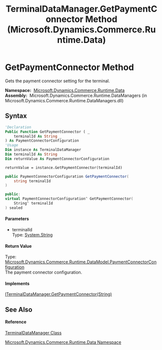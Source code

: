 ﻿---
title: TerminalDataManager.GetPaymentConnector Method  (Microsoft.Dynamics.Commerce.Runtime.Data)
TOCTitle: GetPaymentConnector Method
ms:assetid: M:Microsoft.Dynamics.Commerce.Runtime.Data.TerminalDataManager.GetPaymentConnector(System.String)
ms:mtpsurl: https://technet.microsoft.com/en-us/library/microsoft.dynamics.commerce.runtime.data.terminaldatamanager.getpaymentconnector(v=AX.60)
ms:contentKeyID: 62210734
ms.date: 05/18/2015
mtps_version: v=AX.60
f1_keywords:
- Microsoft.Dynamics.Commerce.Runtime.Data.TerminalDataManager.GetPaymentConnector
dev_langs:
- CSharp
- C++
- VB
---

# GetPaymentConnector Method

Gets the payment connector setting for the terminal.

**Namespace:**  [Microsoft.Dynamics.Commerce.Runtime.Data](microsoft-dynamics-commerce-runtime-data-namespace.md)  
**Assembly:**  Microsoft.Dynamics.Commerce.Runtime.DataManagers (in Microsoft.Dynamics.Commerce.Runtime.DataManagers.dll)

## Syntax

``` vb
'Declaration
Public Function GetPaymentConnector ( _
    terminalId As String _
) As PaymentConnectorConfiguration
'Usage
Dim instance As TerminalDataManager
Dim terminalId As String
Dim returnValue As PaymentConnectorConfiguration

returnValue = instance.GetPaymentConnector(terminalId)
```

``` csharp
public PaymentConnectorConfiguration GetPaymentConnector(
    string terminalId
)
```

``` c++
public:
virtual PaymentConnectorConfiguration^ GetPaymentConnector(
    String^ terminalId
) sealed
```

#### Parameters

  - terminalId  
    Type: [System.String](https://technet.microsoft.com/en-us/library/s1wwdcbf\(v=ax.60\))  

#### Return Value

Type: [Microsoft.Dynamics.Commerce.Runtime.DataModel.PaymentConnectorConfiguration](paymentconnectorconfiguration-class-microsoft-dynamics-commerce-runtime-datamodel.md)  
The payment connector configuration.  

#### Implements

[ITerminalDataManager.GetPaymentConnector(String)](iterminaldatamanager-getpaymentconnector-method-microsoft-dynamics-commerce-runtime-data.md)  

## See Also

#### Reference

[TerminalDataManager Class](terminaldatamanager-class-microsoft-dynamics-commerce-runtime-data.md)

[Microsoft.Dynamics.Commerce.Runtime.Data Namespace](microsoft-dynamics-commerce-runtime-data-namespace.md)

